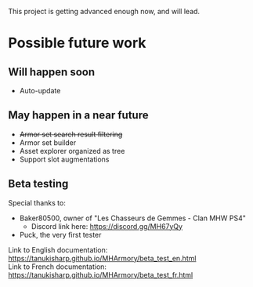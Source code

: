 This project is getting advanced enough now, and will lead.

# Possible future work

## Will happen soon

- Auto-update

## May happen in a near future

- ~~Armor set search result filtering~~
- Armor set builder
- Asset explorer organized as tree
- Support slot augmentations

## Beta testing

Special thanks to:
- Baker80500, owner of "Les Chasseurs de Gemmes - Clan MHW PS4"
    - Discord link here: https://discord.gg/MH67yQy
- Puck, the very first tester

Link to English documentation: https://tanukisharp.github.io/MHArmory/beta_test_en.html<br/>
Link to French documentation: https://tanukisharp.github.io/MHArmory/beta_test_fr.html
